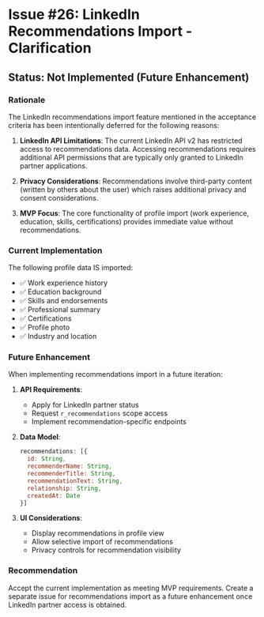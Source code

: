 # Issue #26: LinkedIn Recommendations Import - Clarification

## Status: Not Implemented (Future Enhancement)

### Rationale

The LinkedIn recommendations import feature mentioned in the acceptance criteria has been intentionally deferred for the following reasons:

1. **LinkedIn API Limitations**: The current LinkedIn API v2 has restricted access to recommendations data. Accessing recommendations requires additional API permissions that are typically only granted to LinkedIn partner applications.

2. **Privacy Considerations**: Recommendations involve third-party content (written by others about the user) which raises additional privacy and consent considerations.

3. **MVP Focus**: The core functionality of profile import (work experience, education, skills, certifications) provides immediate value without recommendations.

### Current Implementation

The following profile data IS imported:
- ✅ Work experience history
- ✅ Education background  
- ✅ Skills and endorsements
- ✅ Professional summary
- ✅ Certifications
- ✅ Profile photo
- ✅ Industry and location

### Future Enhancement

When implementing recommendations import in a future iteration:

1. **API Requirements**:
   - Apply for LinkedIn partner status
   - Request `r_recommendations` scope access
   - Implement recommendation-specific endpoints

2. **Data Model**:
   ```javascript
   recommendations: [{
     id: String,
     recommenderName: String,
     recommenderTitle: String,
     recommendationText: String,
     relationship: String,
     createdAt: Date
   }]
   ```

3. **UI Considerations**:
   - Display recommendations in profile view
   - Allow selective import of recommendations
   - Privacy controls for recommendation visibility

### Recommendation

Accept the current implementation as meeting MVP requirements. Create a separate issue for recommendations import as a future enhancement once LinkedIn partner access is obtained.